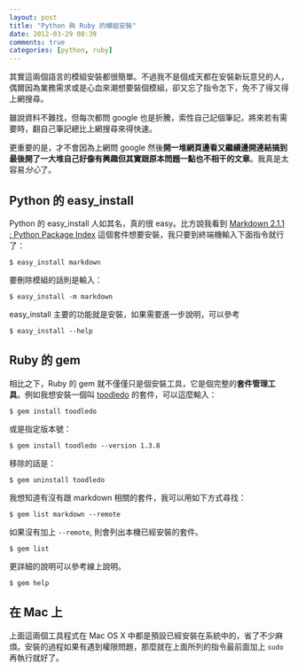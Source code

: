 ```yaml
---
layout: post
title: "Python 與 Ruby 的模組安裝"
date: 2012-03-29 08:39
comments: true
categories: [python, ruby]
---
```


其實這兩個語言的模組安裝都很簡單。不過我不是個成天都在安裝新玩意兒的人，偶爾因為業務需求或是心血來潮想要裝個模組，卻又忘了指令怎下，免不了得又得上網搜尋。

雖說資料不難找，但每次都問 google 也是折騰，索性自己記個筆記，將來若有需要時，翻自己筆記總比上網搜尋來得快速。

更重要的是，才不會因為上網問 google 然後**開一堆網頁邊看又繼續邊開連結搞到最後開了一大堆自己好像有興趣但其實跟原本問題一點也不相干的文章**。我真是太容易*分心*了。

## Python 的 easy_install

Python 的 easy_install 人如其名，真的很 easy。比方說我看到 [Markdown 2.1.1 : Python Package Index](http://pypi.python.org/pypi/Markdown) 這個套件想要安裝，我只要到終端機輸入下面指令就行了：

    $ easy_install markdown
    
要刪除模組的話則是輸入：

    $ easy_install -m markdown

easy_install 主要的功能就是安裝，如果需要進一步說明，可以參考

    $ easy_install --help

## Ruby 的 gem

相比之下，Ruby 的 gem 就不僅僅只是個安裝工具，它是個完整的**套件管理工具**。例如我想安裝一個叫 [toodledo](http://toodledo.rubyforge.org/toodledo/) 的套件，可以這麼輸入：

    $ gem install toodledo

或是指定版本號：

    $ gem install toodledo --version 1.3.8

移除的話是：

    $ gem uninstall toodledo

我想知道有沒有跟 markdown 相關的套件，我可以用如下方式尋找：

    $ gem list markdown --remote

如果沒有加上 `--remote`, 則會列出本機已經安裝的套件。

    $ gem list

更詳細的說明可以參考線上說明。

    $ gem help

## 在 Mac 上

上面這兩個工具程式在 Mac OS X 中都是預設已經安裝在系統中的，省了不少麻煩。安裝的過程如果有遇到權限問題，那麼就在上面所列的指令最前面加上 `sudo` 再執行就好了。
